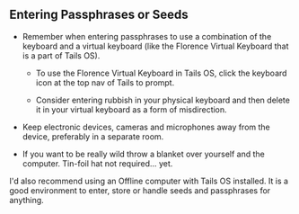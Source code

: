 ## Entering Passphrases or Seeds

- Remember when entering passphrases to use a combination of the keyboard and a virtual keyboard (like the Florence Virtual Keyboard that is a part of Tails OS).

  - To use the Florence Virtual Keyboard in Tails OS, click the keyboard icon at the top nav of Tails to prompt.

  - Consider entering rubbish in your physical keyboard and then delete it in your virtual keyboard as a form of misdirection.

- Keep electronic devices, cameras and microphones away from the device, preferably in a separate room.

- If you want to be really wild throw a blanket over yourself and the computer. Tin-foil hat not required… yet.

I'd also recommend using an Offline computer with Tails OS installed. It is a good environment to enter, store or handle seeds and passphrases for anything.